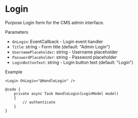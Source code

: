 # Login

Purpose
Login form for the CMS admin interface.

Parameters
- `OnLogin`: EventCallback<LoginModel> - Login event handler
- `Title`: string - Form title (default: "Admin Login")
- `UsernamePlaceholder`: string - Username placeholder
- `PasswordPlaceholder`: string - Password placeholder
- `LoginButtonText`: string - Login button text (default: "Login")

Example

```razor
<Login OnLogin="@HandleLogin" />

@code {
    private async Task HandleLogin(LoginModel model)
    {
        // authenticate
    }
}
```
